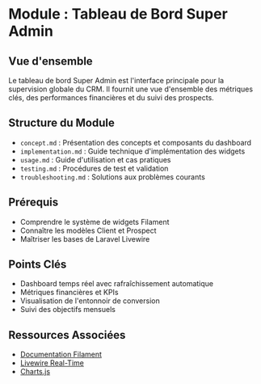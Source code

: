# Module : Tableau de Bord Super Admin

## Vue d'ensemble
Le tableau de bord Super Admin est l'interface principale pour la supervision globale du CRM. Il fournit une vue d'ensemble des métriques clés, des performances financières et du suivi des prospects.

## Structure du Module
- `concept.md` : Présentation des concepts et composants du dashboard
- `implementation.md` : Guide technique d'implémentation des widgets
- `usage.md` : Guide d'utilisation et cas pratiques
- `testing.md` : Procédures de test et validation
- `troubleshooting.md` : Solutions aux problèmes courants

## Prérequis
- Comprendre le système de widgets Filament
- Connaître les modèles Client et Prospect
- Maîtriser les bases de Laravel Livewire

## Points Clés
- Dashboard temps réel avec rafraîchissement automatique
- Métriques financières et KPIs
- Visualisation de l'entonnoir de conversion
- Suivi des objectifs mensuels

## Ressources Associées
- [Documentation Filament](https://filamentphp.com/docs/3.x/panels/dashboard)
- [Livewire Real-Time](https://livewire.laravel.com/docs/real-time)
- [Charts.js](https://www.chartjs.org/docs/latest/)
